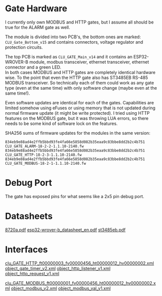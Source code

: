 # Gate Hardware

I currently only own MODBUS and HTTP gates, but I assume all should be true for the ALARM gate as well.

The module is divided into two PCB's, the bottom ones are marked: `CLU_Gate_Bottom_v15` and contains connectors, voltage regulator and protection circuits.  

The top PCB is marked as `CLU_GATE_Main_v14` and it contains an ESP32-WROVER-B module, modbus transceiver, ethernet transceiver, ethernet connector and a green LED.  
In both cases MODBUS and HTTP gates are completely identical hardware wise.
To the point that even the HTTP gate also has ST3485EB RS-485 MODBUS transceiver. So technically each of them could work as any gate type (even at the same time) with only software change (maybe even at the same time!).

Even software updates are identical for each of the gates. Capabilities are limited somehow using eFuses or using memory that is not updated during normal firmware update (it might be write protected). 
I tried using HTTP features on the MODBUS gate, but it was throwing LUA errors, so there needs to be some kind of software lock on the features. 

SHA256 sums of firmware updates for the modules in the same version:

```
834eb9e88ad4e2ffb5bbd93fe4fa66e5858d082b35eaa9c83bbe8dd2b2c4b751  CLU_GATE_ALARM-18-2-2-1.1.10-2140.fw
834eb9e88ad4e2ffb5bbd93fe4fa66e5858d082b35eaa9c83bbe8dd2b2c4b751  CLU_GATE_HTTP-18-2-3-1.1.10-2140.fw
834eb9e88ad4e2ffb5bbd93fe4fa66e5858d082b35eaa9c83bbe8dd2b2c4b751  CLU_GATE_MODBUS-18-2-1-1.1.10-2140.fw
```

# Debug Port

The gate has exposed pins for what seems like a 2x5 pin debug port.

# Datasheets
[8720a.pdf](datasheets%2F8720a.pdf)
[esp32-wrover-b_datasheet_en.pdf](datasheets%2Fesp32-wrover-b_datasheet_en.pdf)
[st3485eb.pdf](datasheets%2Fst3485eb.pdf)

# Interfaces
[clu_GATE_HTTP_ft00000003_fv00000456_ht00000012_hv00000002.xml](http%2Finterfaces%2Fclu_GATE_HTTP_ft00000003_fv00000456_ht00000012_hv00000002.xml)
[object_gate_timer_v2.xml](http%2Finterfaces%2Fobject_gate_timer_v2.xml)
[object_http_listener_v1.xml](http%2Finterfaces%2Fobject_http_listener_v1.xml)
[object_http_request_v1.xml](http%2Finterfaces%2Fobject_http_request_v1.xml)

[clu_GATE_MODBUS_ft00000001_fv00000456_ht00000012_hv00000002.xml](modbus%2Finterfaces%2Fclu_GATE_MODBUS_ft00000001_fv00000456_ht00000012_hv00000002.xml)
[object_modbus_v2.xml](modbus%2Finterfaces%2Fobject_modbus_v2.xml)
[object_modbus_val_v1.xml](modbus%2Finterfaces%2Fobject_modbus_val_v1.xml)